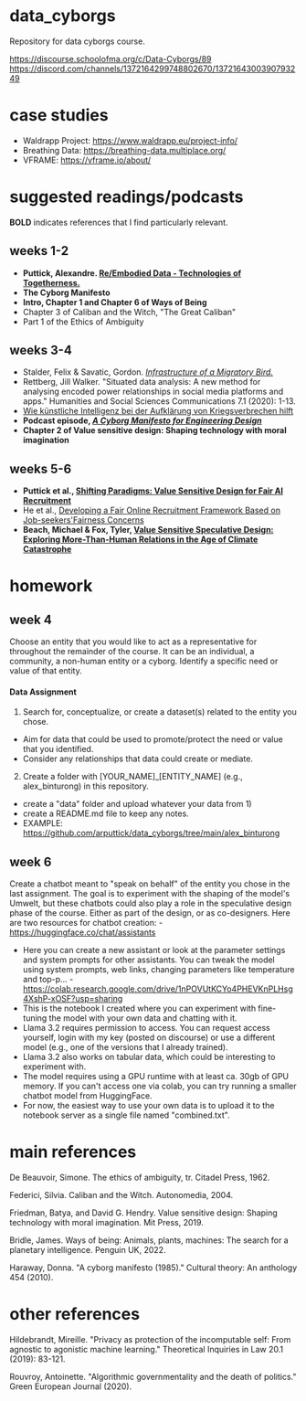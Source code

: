 # data_cyborgs
Repository for data cyborgs course.

https://discourse.schoolofma.org/c/Data-Cyborgs/89
https://discord.com/channels/1372164299748802670/1372164300390793249

# case studies
- Waldrapp Project: https://www.waldrapp.eu/project-info/
- Breathing Data: https://breathing-data.multiplace.org/
- VFRAME: https://vframe.io/about/

# suggested readings/podcasts
**BOLD** indicates references that I find particularly relevant.
## weeks 1-2
- **Puttick, Alexandre. [Re/Embodied Data - Technologies of Togetherness.](https://latentspaces.zhdk.ch/datascience/re-embodied-data)**
- **The Cyborg Manifesto**
- **Intro, Chapter 1 and Chapter 6 of Ways of Being**
- Chapter 3 of Caliban and the Witch, "The Great Caliban"
- Part 1 of the Ethics of Ambiguity

## weeks 3-4
- Stalder, Felix & Savatic, Gordon. [*Infrastructure of a Migratory Bird.*](https://latentspaces.zhdk.ch/general/infrastructure-of-a-migratory-bird)
- Rettberg, Jill Walker. "Situated data analysis: A new method for analysing encoded power relationships in social media platforms and apps." Humanities and Social Sciences Communications 7.1 (2020): 1-13.
- [Wie künstliche Intelligenz bei der Aufklärung von Kriegsverbrechen hilft](https://www.spiegel.de/ausland/wie-kuenstliche-intelligenz-bei-der-aufklaerung-von-kriegsverbrechen-hilft-a-670d8c14-0b8b-42bc-a5b0-e74250cff225)
- **Podcast episode, [*A Cyborg Manifesto for Engineering Design*](https://open.spotify.com/episode/29aRZRHTU5vBczTmqkO5CJ?si=4d9eb7ada72c4219)**
- **Chapter 2 of Value sensitive design: Shaping technology with moral imagination**

## weeks 5-6
- **Puttick et al., [Shifting Paradigms: Value Sensitive Design for Fair AI Recruitment](https://github.com/arputtick/data_cyborgs/blob/main/references/VSD_Position_Paper_AIMMES_2025.pdf)**
- He et al., [Developing a Fair Online Recruitment Framework Based on Job-seekers'Fairness Concerns](https://github.com/arputtick/data_cyborgs/blob/main/references/FINDHR_VSD.pdf)
- **Beach, Michael & Fox, Tyler, [Value Sensitive Speculative Design: Exploring More-Than-Human Relations in the Age of Climate Catastrophe](https://github.com/arputtick/data_cyborgs/blob/main/references/More%20Than%20Human%20VSD.pdf)**

# homework
## week 4
Choose an entity that you would like to act as a representative for throughout the remainder of the course. It can be an individual, a community, a non-human entity or a cyborg.
Identify a specific need or value of that entity.
#### Data Assignment
1) Search for, conceptualize, or create a dataset(s) related to the entity you chose.
- Aim for data that could be used to promote/protect the need or value that you identified.
- Consider any relationships that data could create or mediate.
2) Create a folder with [YOUR_NAME]_[ENTITY_NAME] (e.g., alex_binturong) in this repository.
- create a "data" folder and upload whatever your data from 1)
- create a README.md file to keep any notes.
- EXAMPLE: https://github.com/arputtick/data_cyborgs/tree/main/alex_binturong

## week 6
Create a chatbot meant to "speak on behalf" of the entity you chose in the last assignment. The goal is to experiment with the shaping of the model's Umwelt, but these chatbots could also play a role in the speculative design phase of the course. Either as part of the design, or as co-designers.
Here are two resources for chatbot creation:
-https://huggingface.co/chat/assistants
  - Here you can create a new assistant or look at the parameter settings and system prompts for other assistants. You can tweak the model using system prompts, web links, changing parameters like temperature and top-p...
-https://colab.research.google.com/drive/1nPOVUtKCYo4PHEVKnPLHsg4XshP-xOSF?usp=sharing
  - This is the notebook I created where you can experiment with fine-tuning the model with your own data and chatting with it.
  - Llama 3.2 requires permission to access. You can request access yourself, login with my key (posted on discourse) or use a different model (e.g., one of the versions that I already trained).
  - Llama 3.2 also works on tabular data, which could be interesting to experiment with.
  - The model requires using a GPU runtime with at least ca. 30gb of GPU memory. If you can't access one via colab, you can try running a smaller chatbot model from HuggingFace.
  - For now, the easiest way to use your own data is to upload it to the notebook server as a single file named "combined.txt". 


# main references
De Beauvoir, Simone. The ethics of ambiguity, tr. Citadel Press, 1962.

Federici, Silvia. Caliban and the Witch. Autonomedia, 2004.

Friedman, Batya, and David G. Hendry. Value sensitive design: Shaping technology with moral imagination. Mit Press, 2019.

Bridle, James. Ways of being: Animals, plants, machines: The search for a planetary intelligence. Penguin UK, 2022.

Haraway, Donna. "A cyborg manifesto (1985)." Cultural theory: An anthology 454 (2010).

# other references
Hildebrandt, Mireille. "Privacy as protection of the incomputable self: From agnostic to agonistic machine learning." Theoretical Inquiries in Law 20.1 (2019): 83-121.

Rouvroy, Antoinette. "Algorithmic governmentality and the death of politics." Green European Journal (2020).
